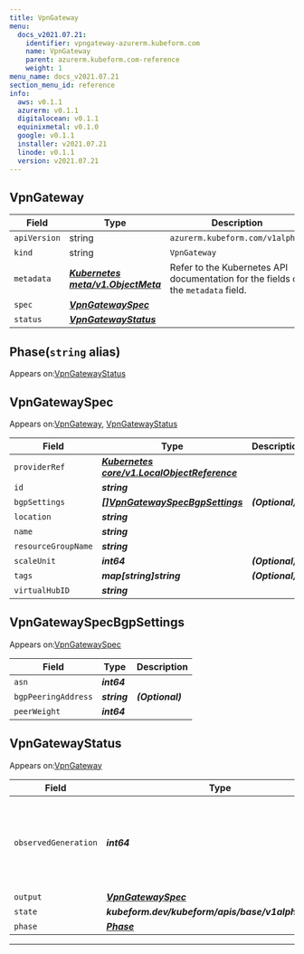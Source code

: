 ```yaml
---
title: VpnGateway
menu:
  docs_v2021.07.21:
    identifier: vpngateway-azurerm.kubeform.com
    name: VpnGateway
    parent: azurerm.kubeform.com-reference
    weight: 1
menu_name: docs_v2021.07.21
section_menu_id: reference
info:
  aws: v0.1.1
  azurerm: v0.1.1
  digitalocean: v0.1.1
  equinixmetal: v0.1.0
  google: v0.1.1
  installer: v2021.07.21
  linode: v0.1.1
  version: v2021.07.21
---
```


## VpnGateway
| Field | Type | Description |
| ------ | ----- | ----------- |
| `apiVersion` | string | `azurerm.kubeform.com/v1alpha1` |
|    `kind` | string | `VpnGateway` |
| `metadata` | ***[Kubernetes meta/v1.ObjectMeta](https://v1-18.docs.kubernetes.io/docs/reference/generated/kubernetes-api/v1.18/#objectmeta-v1-meta)***|Refer to the Kubernetes API documentation for the fields of the `metadata` field.|
| `spec` | ***[VpnGatewaySpec](#vpngatewayspec)***||
| `status` | ***[VpnGatewayStatus](#vpngatewaystatus)***||
## Phase(`string` alias)

Appears on:[VpnGatewayStatus](#vpngatewaystatus)

## VpnGatewaySpec

Appears on:[VpnGateway](#vpngateway), [VpnGatewayStatus](#vpngatewaystatus)

| Field | Type | Description |
| ------ | ----- | ----------- |
| `providerRef` | ***[Kubernetes core/v1.LocalObjectReference](https://v1-18.docs.kubernetes.io/docs/reference/generated/kubernetes-api/v1.18/#localobjectreference-v1-core)***||
| `id` | ***string***||
| `bgpSettings` | ***[[]VpnGatewaySpecBgpSettings](#vpngatewayspecbgpsettings)***| ***(Optional)*** |
| `location` | ***string***||
| `name` | ***string***||
| `resourceGroupName` | ***string***||
| `scaleUnit` | ***int64***| ***(Optional)*** |
| `tags` | ***map[string]string***| ***(Optional)*** |
| `virtualHubID` | ***string***||
## VpnGatewaySpecBgpSettings

Appears on:[VpnGatewaySpec](#vpngatewayspec)

| Field | Type | Description |
| ------ | ----- | ----------- |
| `asn` | ***int64***||
| `bgpPeeringAddress` | ***string***| ***(Optional)*** |
| `peerWeight` | ***int64***||
## VpnGatewayStatus

Appears on:[VpnGateway](#vpngateway)

| Field | Type | Description |
| ------ | ----- | ----------- |
| `observedGeneration` | ***int64***| ***(Optional)*** Resource generation, which is updated on mutation by the API Server.|
| `output` | ***[VpnGatewaySpec](#vpngatewayspec)***| ***(Optional)*** |
| `state` | ***kubeform.dev/kubeform/apis/base/v1alpha1.State***| ***(Optional)*** |
| `phase` | ***[Phase](#phase)***| ***(Optional)*** |
---
